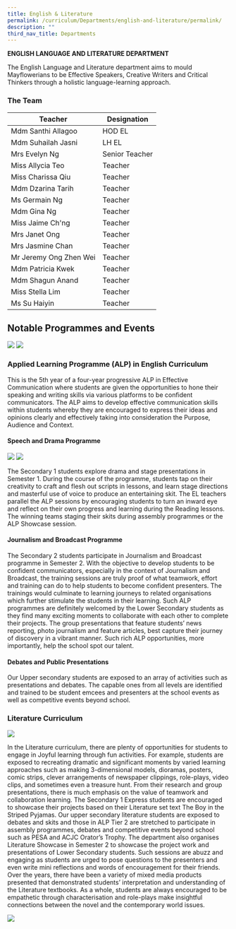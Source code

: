 ```yaml
---
title: English & Literature
permalink: /curriculum/Departments/english-and-literature/permalink/
description: ""
third_nav_title: Departments
---
```

**ENGLISH LANGUAGE AND LITERATURE DEPARTMENT**

The English Language and Literature department aims to mould Mayflowerians to be Effective Speakers, Creative Writers and Critical Thinkers through a holistic language-learning approach.

### The Team

|Teacher|Designation|
|---|---|
| Mdm Santhi Allagoo | HOD EL |
| Mdm Suhailah Jasni | LH EL |
| Mrs Evelyn Ng | Senior Teacher |
| Miss Allycia Teo | Teacher |
| Miss Charissa Qiu | Teacher |
| Mdm Dzarina Tarih | Teacher |
| Ms Germain Ng | Teacher |
| Mdm Gina Ng | Teacher |
| Miss Jaime Ch'ng | Teacher |
| Mrs Janet Ong | Teacher |
| Mrs Jasmine Chan | Teacher |
| Mr Jeremy Ong Zhen Wei | Teacher |
| Mdm Patricia Kwek | Teacher |
| Mdm Shagun Anand | Teacher |
| Miss Stella Lim | Teacher |
| Ms Su Haiyin | Teacher |




Notable Programmes and Events
-----------------------------
![](/images/english1.png)
![](/images/english2.png)

### Applied Learning Programme (ALP) in English Curriculum

This is the 5th year of a four-year progressive ALP in Effective Communication where students are given the opportunities to hone their speaking and writing skills via various platforms to be confident communicators. The ALP aims to develop effective communication skills within students whereby they are encouraged to express their ideas and opinions clearly and effectively taking into consideration the Purpose, Audience and Context.

#### Speech and Drama Programme
![](/images/english3.png)
![](/images/english4.png)

The Secondary 1 students explore drama and stage presentations in Semester 1. During the course of the programme, students tap on their creativity to craft and flesh out scripts in lessons, and learn stage directions and masterful use of voice to produce an entertaining skit. The EL teachers parallel the ALP sessions by encouraging students to turn an inward eye and reflect on their own progress and learning during the Reading lessons. The winning teams staging their skits during assembly programmes or the ALP Showcase session.

 #### Journalism and Broadcast Programme

The Secondary 2 students participate in Journalism and Broadcast programme in Semester 2. With the objective to develop students to be confident communicators, especially in the context of Journalism and Broadcast, the training sessions are truly proof of what teamwork, effort and training can do to help students to become confident presenters. The trainings would culminate to learning journeys to related organisations which further stimulate the students in their learning. Such ALP programmes are definitely welcomed by the Lower Secondary students as they find many exciting moments to collaborate with each other to complete their projects. The group presentations that feature students’ news reporting, photo journalism and feature articles, best capture their journey of discovery in a vibrant manner. Such rich ALP opportunities, more importantly, help the school spot our talent.

#### Debates and Public Presentations

Our Upper secondary students are exposed to an array of activities such as presentations and debates. The capable ones from all levels are identified and trained to be student emcees and presenters at the school events as well as competitive events beyond school.

### Literature Curriculum

![](/images/english5.png)

In the Literature curriculum, there are plenty of opportunities for students to engage in Joyful learning through fun activities. For example, students are exposed to recreating dramatic and significant moments by varied learning approaches such as making 3-dimensional models, dioramas, posters, comic strips, clever arrangements of newspaper clippings, role-plays, video clips, and sometimes even a treasure hunt. From their research and group presentations, there is much emphasis on the value of teamwork and collaboration learning. The Secondary 1 Express students are encouraged to showcase their projects based on their Literature set text The Boy in the Striped Pyjamas. Our upper secondary literature students are exposed to debates and skits and those in ALP Tier 2 are stretched to participate in assembly programmes, debates and competitive events beyond school such as PESA and ACJC Orator’s Trophy. The department also organises Literature Showcase in Semester 2 to showcase the project work and presentations of Lower Secondary students. Such sessions are abuzz and engaging as students are urged to pose questions to the presenters and even write mini reflections and words of encouragement for their friends. Over the years, there have been a variety of mixed media products presented that demonstrated students’ interpretation and understanding of the Literature textbooks. As a whole, students are always encouraged to be empathetic through characterisation and role-plays make insightful connections between the novel and the contemporary world issues.

![](/images/english6.png)